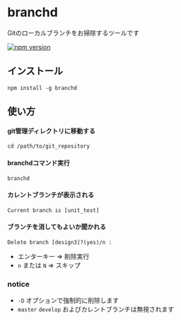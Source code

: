 # branchd
Gitのローカルブランチをお掃除するツールです

[![npm version](https://badge.fury.io/js/branchd.svg)](https://badge.fury.io/js/branchd)

## インストール

```
npm install -g branchd

```

## 使い方

#### git管理ディレクトリに移動する

```
cd /path/to/git_repository
```

#### branchdコマンド実行

```
branchd
```

#### カレントブランチが表示される

```
Current branch is [unit_test]
```

#### ブランチを消してもよいか聞かれる

```
Delete branch [design3]?(yes)/n : 
```
 - エンターキー => 削除実行
 - `n` または `N` => スキップ



### notice
 - `-D` オプションで強制的に削除します
 - `master` `develop` およびカレントブランチは無視されます

